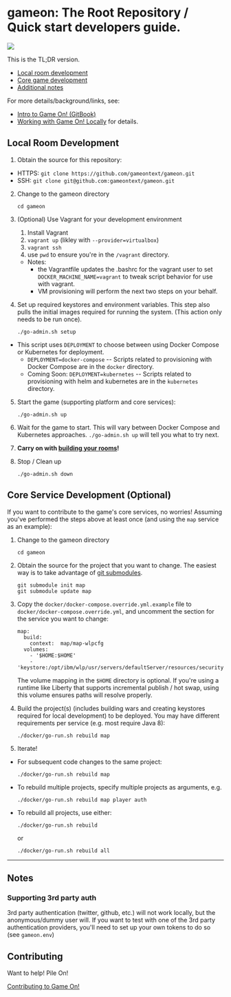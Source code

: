 # gameon: The Root Repository / Quick start developers guide.

<a href="https://zenhub.com"><img src="https://raw.githubusercontent.com/ZenHubIO/support/master/zenhub-badge.png"></a>

This is the TL;DR version.
* [Local room development](#local-room-development)
* [Core game development](#core-game-development)
* [Additional notes](#notes)

 For more details/background/links, see: 
* [Intro to Game On! (GitBook)](https://book.gameontext.org/)
* [Working with Game On! Locally](https://book.gameontext.org/walkthroughs/local-build.html) for details.

## Local Room Development

1. Obtain the source for this repository:
  * HTTPS: `git clone https://github.com/gameontext/gameon.git`
  * SSH: `git clone git@github.com:gameontext/gameon.git`

2. Change to the gameon directory
    ```
    cd gameon
    ```

3. (Optional) Use Vagrant for your development environment
   1. Install Vagrant
   2. `vagrant up` (likley with `--provider=virtualbox`)
   3. `vagrant ssh`
   4. use `pwd` to ensure you're in the `/vagrant` directory.  
    
   * Notes:
      * the Vagrantfile updates the .bashrc for the vagrant user to set `DOCKER_MACHINE_NAME=vagrant` to tweak script behavior for use with vagrant.
      * VM provisioning will perform the next two steps on your behalf. 

4. Set up required keystores and environment variables. This step also pulls the initial images required for running the system. (This action only needs to be run once).
    ```
    ./go-admin.sh setup
    ```

  * This script uses `DEPLOYMENT` to choose between using Docker Compose or Kubernetes for deployment.
    * `DEPLOYMENT=docker-compose` -- Scripts related to provisioning with Docker Compose are in the `docker` directory.
    * Coming Soon: `DEPLOYMENT=kubernetes` -- Scripts related to provisioning with helm and kubernetes are in the `kubernetes` directory. 
    
5. Start the game (supporting platform and core services):
    ```
    ./go-admin.sh up
    ```

6. Wait for the game to start. This will vary between Docker Compose and Kubernetes approaches. `./go-admin.sh up` will tell you what to try next.

7. **Carry on with [building your rooms](https://gameontext.gitbooks.io/gameon-gitbook/content/walkthroughs/createRoom.html)!**

8. Stop / Clean up
    ```
    ./go-admin.sh down
    ```


## Core Service Development (Optional)

If you want to contribute to the game's core services, no worries! Assuming you've performed the steps above at least once (and using the `map` service as an example):

1. Change to the gameon directory
    ```
    cd gameon
    ```

2. Obtain the source for the project that you want to change. The easiest way is to take advantage of [git submodules](https://gameontext.gitbooks.io/gameon-gitbook/content/walkthroughs/git.html).
    ```
    git submodule init map
    git submodule update map
    ```

3. Copy the `docker/docker-compose.override.yml.example` file to `docker/docker-compose.override.yml`, and uncomment the section for the service you want to change:
    ```
    map:
      build:
        context:  map/map-wlpcfg
      volumes:
        - '$HOME:$HOME'
        - 'keystore:/opt/ibm/wlp/usr/servers/defaultServer/resources/security'
    ```
    The volume mapping in the `$HOME` directory is optional. If you're using a runtime like Liberty that supports incremental publish / hot swap, using this volume ensures paths will resolve properly.

4. Build the project(s) (includes building wars and creating keystores required for local development) to be deployed. You may have different requirements per service (e.g. most require Java 8):
    ```
    ./docker/go-run.sh rebuild map
    ```

5. Iterate!
  * For subsequent code changes to the same project:
    ```
    ./docker/go-run.sh rebuild map
    ```
  
  * To rebuild multiple projects, specify multiple projects as arguments, e.g.
    ```
    ./docker/go-run.sh rebuild map player auth
    ```

  * To rebuild all projects, use either:
    ```
    ./docker/go-run.sh rebuild
    ```
    or
    ```
    ./docker/go-run.sh rebuild all
    ```

----

## Notes

### Supporting 3rd party auth

3rd party authentication (twitter, github, etc.) will not work locally, but the anonymous/dummy user will. If you want to test with one of the 3rd party authentication providers, you'll need to set up your own tokens to do so (see `gameon.env`)

## Contributing

Want to help! Pile On!

[Contributing to Game On!](https://github.com/gameontext/gameon/blob/master/CONTRIBUTING.md)
